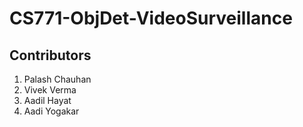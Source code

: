 # CS771-ObjDet-VideoSurveillance

## Contributors

1. Palash Chauhan
2. Vivek Verma
3. Aadil Hayat
4. Aadi Yogakar

